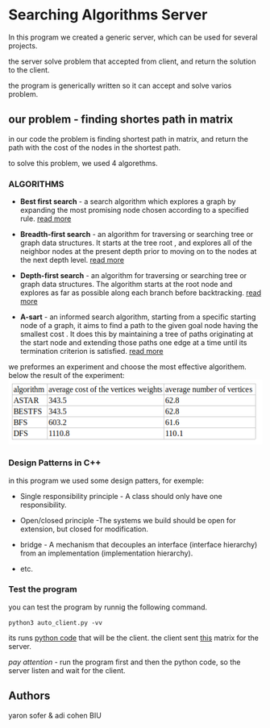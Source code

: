 # Searching Algorithms Server
In this program we created a generic server, which can be used for several projects.

the server solve problem that accepted from client, and return the solution to the client.

the program is generically written so it can accept and solve varios problem.

## our problem - finding shortes path in matrix

in our code the problem is finding shortest path in matrix, and return the path with the cost of the nodes in the shortest path.

to solve this problem, we used 4 algorethms.


### ALGORITHMS

* **Best first search** - a search algorithm which explores a graph by expanding the most promising node chosen according to a specified rule. 
[read more](https://en.wikipedia.org/wiki/Best-first_search) 

* **Breadth-first search** - an algorithm for traversing or searching tree or graph data structures. It starts at the tree root , and explores all of the neighbor nodes at the present depth prior to moving on to the nodes at the next depth level. [read more](https://en.wikipedia.org/wiki/Breadth-first_search)

* **Depth-first search** -  an algorithm for traversing or searching tree or graph data structures. The algorithm starts at the root node  and explores as far as possible along each branch before backtracking. [read more](https://en.wikipedia.org/wiki/Depth-first_search)

* **A-sart** - an informed search algorithm, starting from a specific starting node of a graph, it aims to find a path to the given goal node having the smallest cost . It does this by maintaining a tree of paths originating at the start node and extending those paths one edge at a time until its termination criterion is satisfied. [read more](https://en.wikipedia.org/wiki/A*_search_algorithm)

we preformes an experiment and choose the most effective algorithem.
below the result of the experiment:
![the table](https://github.com/adi-cohen/part2/blob/master/table.png)

### Design Patterns in C++

in this program we used some design patters, for exemple:

* Single responsibility principle - A class should only have one responsibility.

* Open/closed principle -The systems we build should be open for extension, but closed for modification. 

* bridge -  A mechanism that decouples an interface (interface hierarchy) from an implementation (implementation hierarchy).

* etc.

### Test the program

you can test the program by runnig the following command.

```
python3 auto_client.py -vv
```
its runs [python code](https://github.com/adi-cohen/part2/blob/master/auto_client.py) that will be the client.
the client sent [this](https://github.com/adi-cohen/part2/blob/master/matrix_test_in.txt) matrix for the server.

 *pay attention* - run the program first and then the python code, so the server listen and wait for the client.

## Authors

 yaron sofer & adi cohen
 BIU
